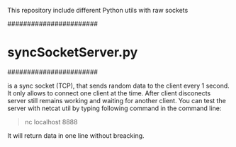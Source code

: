 This repository include different Python utils with raw sockets

#######################
# syncSocketServer.py #
#######################

is a sync socket (TCP), that sends random data to the client every 1 second.
It only allows to connect one client at the time. 
After client disconects server still remains working and waiting for another client.
You can test the server with netcat util by typing following command in the command line:
> nc localhost 8888

It will return data in one line without breacking.
